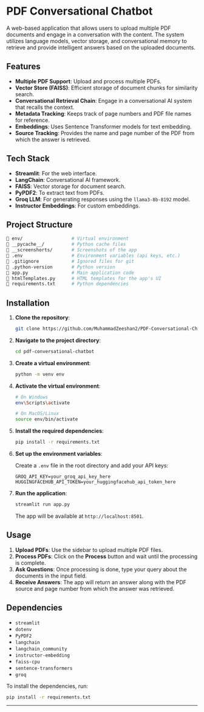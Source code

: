# PDF Conversational Chatbot

A web-based application that allows users to upload multiple PDF documents and engage in a conversation with the content. The system utilizes language models, vector storage, and conversational memory to retrieve and provide intelligent answers based on the uploaded documents.

## Features

- **Multiple PDF Support**: Upload and process multiple PDFs.
- **Vector Store (FAISS)**: Efficient storage of document chunks for similarity search.
- **Conversational Retrieval Chain**: Engage in a conversational AI system that recalls the context.
- **Metadata Tracking**: Keeps track of page numbers and PDF file names for reference.
- **Embeddings**: Uses Sentence Transformer models for text embedding.
- **Source Tracking**: Provides the name and page number of the PDF from which the answer is retrieved.

## Tech Stack

- **Streamlit**: For the web interface.
- **LangChain**: Conversational AI framework.
- **FAISS**: Vector storage for document search.
- **PyPDF2**: To extract text from PDFs.
- **Groq LLM**: For generating responses using the `llama3-8b-8192` model.
- **Instructor Embeddings**: For custom embeddings.

## Project Structure

```bash
📁 env/                  # Virtual environment
📁 __pycache__/          # Python cache files
📁 __screenshorts/       # Screenshots of the app
📄 .env                  # Environment variables (api keys, etc.)
📄 .gitignore            # Ignored files for git
📄 .python-version       # Python version
📄 app.py                # Main application code
📄 htmlTemplates.py      # HTML templates for the app's UI
📄 requirements.txt      # Python dependencies
```

## Installation

1. **Clone the repository**:

   ```bash
   git clone https://github.com/MuhammadZeeshan2/PDF-Conversational-Chatbot.git
   ```

2. **Navigate to the project directory**:

   ```bash
   cd pdf-conversational-chatbot
   ```

3. **Create a virtual environment**:

   ```bash
   python -m venv env
   ```

4. **Activate the virtual environment**:

   ```bash
   # On Windows
   env\Scripts\activate

   # On MacOS/Linux
   source env/bin/activate
   ```

5. **Install the required dependencies**:

   ```bash
   pip install -r requirements.txt
   ```

6. **Set up the environment variables**:

   Create a `.env` file in the root directory and add your API keys:

   ```
   GROQ_API_KEY=your_groq_api_key_here
   HUGGINGFACEHUB_API_TOKEN=your_huggingfacehub_api_token_here
   ```

7. **Run the application**:

   ```bash
   streamlit run app.py
   ```

   The app will be available at `http://localhost:8501`.

## Usage

1. **Upload PDFs**: Use the sidebar to upload multiple PDF files.
2. **Process PDFs**: Click on the **Process** button and wait until the processing is complete.
3. **Ask Questions**: Once processing is done, type your query about the documents in the input field.
4. **Receive Answers**: The app will return an answer along with the PDF source and page number from which the answer was retrieved.

## Dependencies

- `streamlit`
- `dotenv`
- `PyPDF2`
- `langchain`
- `langchain_community`
- `instructor-embedding`
- `faiss-cpu`
- `sentence-transformers`
- `groq`

To install the dependencies, run:

```bash
pip install -r requirements.txt
```

---

